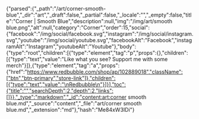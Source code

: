 {"parsed":{"_path":"/art/corner-smooth-blue","_dir":"art","_draft":false,"_partial":false,"_locale":"","_empty":false,"title":"Corner | Smooth Blue","description":null,"img":"/img/art/smooth blue.png","alt":null,"category":"Corner","order":15,"social":{"facebook":"/img/social/facebook.svg","instagram":"/img/social/instagram.svg","youtube":"/img/social/youtube.svg","facebookAlt":"Facebook","instagramAlt":"Instagram","youtubeAlt":"Youtube"},"body":{"type":"root","children":[{"type":"element","tag":"p","props":{},"children":[{"type":"text","value":"Like what you see? Support me with some merch"}]},{"type":"element","tag":"a","props":{"href":"https://www.redbubble.com/shop/ap/102889018","className":["btn","btn-primary","store-link"]},"children":[{"type":"text","value":"\nRedbubble\n"}]}],"toc":{"title":"","searchDepth":2,"depth":2,"links":[]}},"_type":"markdown","_id":"content:art:corner smooth blue.md","_source":"content","_file":"art/corner smooth blue.md","_extension":"md"},"hash":"Me84xW3IDi"}